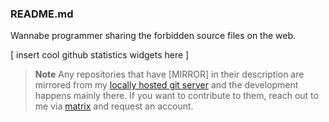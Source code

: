 ### README.md
Wannabe programmer sharing the forbidden source files on the web.

[ insert cool github statistics widgets here ]

> **Note**
> Any repositories that have [MIRROR] in their description are mirrored from my [locally hosted git server](http://birbgitfh224rep6tmdofmr6qlo6wx43umqzt3hjubnncr55sdlfmtad.onion/) and the development happens mainly there. If you want to contribute to them, reach out to me via [matrix](@toasterbirb:tchncs.de) and request an account.
